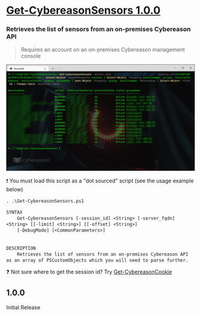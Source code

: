 # [Get-CybereasonSensors 1.0.0](https://github.com/Cybereason-Fan/Get-CybereasonSensors)

### Retrieves the list of sensors from an on-premises Cybereason API
> Requires an account on an on-premises Cybereason management console

![image](usage-Get-CybereasonSensors.png)

❗ You must load this script as a "dot sourced" script (see the usage example below)
```
. .\Get-CybereasonSensors.ps1
```
```
SYNTAX
    Get-CybereasonSensors [-session_id] <String> [-server_fqdn] <String> [[-limit] <String>] [[-offset] <String>]
    [-DebugMode] [<CommonParameters>]


DESCRIPTION
    Retrieves the list of sensors from an on-premises Cybereason API as an array of PSCustomObjects which you will need to parse further.
``` 

❓ Not sure where to get the session id? Try [Get-CybereasonCookie](https://github.dhl.com/Cybereason-Fan/Get-CybereasonCookie)

## 1.0.0

Initial Release
